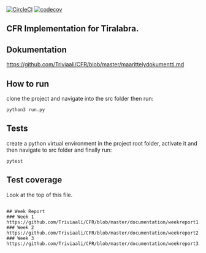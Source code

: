 
[![CircleCI](https://circleci.com/gh/Triviaali/CFR.svg?style=svg)](https://circleci.com/gh/Triviaali/CFR)
[![codecov](https://codecov.io/gh/Triviaali/CFR/branch/master/graph/badge.svg)](https://codecov.io/gh/Triviaali/CFR)

## CFR Implementation for Tiralabra.

## Dokumentation
https://github.com/Triviaali/CFR/blob/master/maarittelydokumentti.md

## How to run
clone the project and navigate into the src folder then run:
```
python3 run.py
```

## Tests
create a python virtual environment in the project root folder, activate it and then navigate to src folder and finally run:
```
pytest
```
## Test coverage
Look at the top of this file.
```

## Week Report
### Week 1
https://github.com/Triviaali/CFR/blob/master/documentation/weekreport1.md
### Week 2
https://github.com/Triviaali/CFR/blob/master/documentation/weekreport2.md
### Week 3
https://github.com/Triviaali/CFR/blob/master/documentation/weekreport3.md
 
